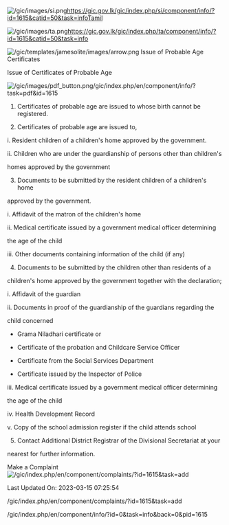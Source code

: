 <!-- Source: https://gic.gov.lk/gic/index.php/en/component/info/?id=1615&catid=50&task=info -->

![/gic/images/si.png](/gic/images/si.png)https://gic.gov.lk/gic/index.php/si/component/info/?id=1615&catid=50&task=infoTamil

![/gic/images/ta.png](/gic/images/ta.png)https://gic.gov.lk/gic/index.php/ta/component/info/?id=1615&catid=50&task=info

![/gic/templates/jamesolite/images/arrow.png](/gic/templates/jamesolite/images/arrow.png) Issue of Probable Age Certificates

Issue of Certificates of Probable Age

![/gic/images/pdf_button.png](/gic/images/pdf_button.png)/gic/index.php/en/component/info/?task=pdf&id=1615

 1. Certificates of probable age are issued to whose birth cannot be registered.

 2. Certificates of probable age are issued to,

 i. Resident children of a children's home approved by the government.

 ii. Children who are under the guardianship of persons other than children's

 homes approved by the government

 3. Documents to be submitted by the resident children of a children's home

 approved by the government.

 i. Affidavit of the matron of the children's home

 ii. Medical certificate issued by a government medical officer determining

 the age of the child

 iii. Other documents containing information of the child (if any)

 4. Documents to be submitted by the children other than residents of a

 children's home approved by the government together with the declaration;

 i. Affidavit of the guardian

 ii. Documents in proof of the guardianship of the guardians regarding the

 child concerned

 * Grama Niladhari certificate or

 * Certificate of the probation and Childcare Service Officer

 * Certificate from the Social Services Department

 * Certificate issued by the Inspector of Police

 iii. Medical certificate issued by a government medical officer determining

 the age of the child

 iv. Health Development Record

 v. Copy of the school admission register if the child attends school

 5. Contact Additional District Registrar of the Divisional Secretariat at your

 nearest for further information.

Make a Complaint ![/gic/index.php/en/component/complaints/?id=1615&task=add](/gic/index.php/en/component/complaints/?id=1615&task=add)

Last Updated On: 2023-03-15 07:25:54

/gic/index.php/en/component/complaints/?id=1615&task=add

/gic/index.php/en/component/info/?id=0&task=info&back=0&pid=1615